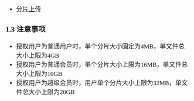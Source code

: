<span  style="font-family: Simsun,serif; font-size: 17px; ">

- [分片上传](https://pan.baidu.com/union/doc/nksg0s9vi)

### 1.3 注意事项

- 授权用户为普通用户时，单个分片大小固定为4MB，单文件总大小上限为4GB
- 授权用户为普通会员时，单个分片大小上限为16MB，单文件总大小上限为10GB
- 授权用户为超级会员时，用户单个分片大小上限为32MB，单文件总大小上限为20GB

</span>